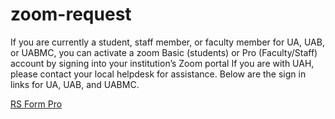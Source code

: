 # zoom-request

If you are currently a student, staff member, or faculty member for UA, UAB, or UABMC, you can activate a zoom Basic (students) or Pro (Faculty/Staff) account by signing into your institution’s Zoom portal If you are with UAH, please contact your local helpdesk for assistance. Below are the sign in links for UA, UAB, and UABMC.


[RS Form Pro](https://www.rsjoomla.com/support/documentation/rsform-pro.html)
